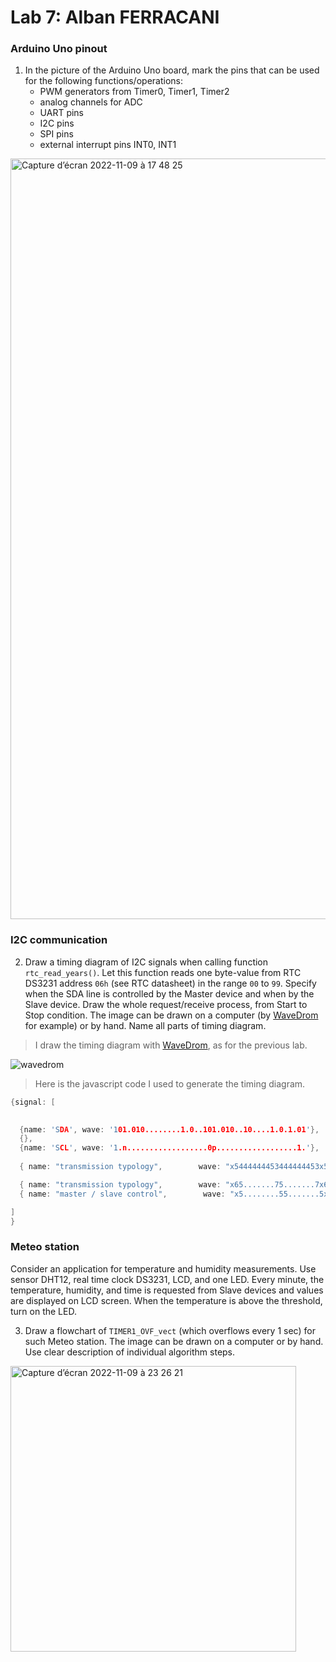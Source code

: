 # Lab 7: Alban FERRACANI

### Arduino Uno pinout

1. In the picture of the Arduino Uno board, mark the pins that can be used for the following functions/operations:
   * PWM generators from Timer0, Timer1, Timer2
   * analog channels for ADC
   * UART pins
   * I2C pins
   * SPI pins
   * external interrupt pins INT0, INT1
  
<img width="1217" alt="Capture d’écran 2022-11-09 à 17 48 25" src="https://user-images.githubusercontent.com/114081879/200890616-075761e8-1e01-47a7-93bc-0be7fc0f7b2a.png">


### I2C communication

2. Draw a timing diagram of I2C signals when calling function `rtc_read_years()`. Let this function reads one byte-value from RTC DS3231 address `06h` (see RTC datasheet) in the range `00` to `99`. Specify when the SDA line is controlled by the Master device and when by the Slave device. Draw the whole request/receive process, from Start to Stop condition. The image can be drawn on a computer (by [WaveDrom](https://wavedrom.com/) for example) or by hand. Name all parts of timing diagram.

>I draw the timing diagram with [WaveDrom](https://wavedrom.com/), as for the previous lab.

![wavedrom](https://user-images.githubusercontent.com/114081879/200950462-fb356518-a88a-473f-804b-ef3c54345281.svg)

>Here is the javascript code I used to generate the timing diagram.
```c
{signal: [

  
  {name: 'SDA', wave: '101.010........1.0..101.010..10....1.0.1.01'},
  {},
  {name: 'SCL', wave: '1.n..................0p..................1.'},
  
  { name: "transmission typology",        wave: "x5444444453444444453x544444445344444444453x", data: ["start","A6", "A5", "A4", "A3","A2","A1","A0","R/W","ACK","A6", "A5", "A4", "A3","A2","A1","A0","R/W","ACK","start","A6", "A5", "A4", "A3","A2","A1","A0","R/W","ACK","D7","D6", "D5", "D4", "D3","D2","D1","D0","R/W","NACK", "stop"] },

  { name: "transmission typology",        wave: "x65.......75.......7x65.......75........76x", data: ["start","Slave address + W (0xD0) ", "ACK", "Register address + W (0x0C)","ACK","start","Slave address + R (0xD1)", "ACK","Read 1 byte from slave", "NACK", "stop"] },
  { name: "master / slave control",        wave: "x5........55.......5x5.........5........5.x", data: ["M","S","M","S","S","S","M"] },

]
}
```


### Meteo station

Consider an application for temperature and humidity measurements. Use sensor DHT12, real time clock DS3231, LCD, and one LED. Every minute, the temperature, humidity, and time is requested from Slave devices and values are displayed on LCD screen. When the temperature is above the threshold, turn on the LED.

3. Draw a flowchart of `TIMER1_OVF_vect` (which overflows every 1&nbsp;sec) for such Meteo station. The image can be drawn on a computer or by hand. Use clear description of individual algorithm steps.

<img width="457" alt="Capture d’écran 2022-11-09 à 23 26 21" src="https://user-images.githubusercontent.com/114081879/200955374-a8cf7bfd-8f5d-4d15-9815-1a6b544d789f.png">

